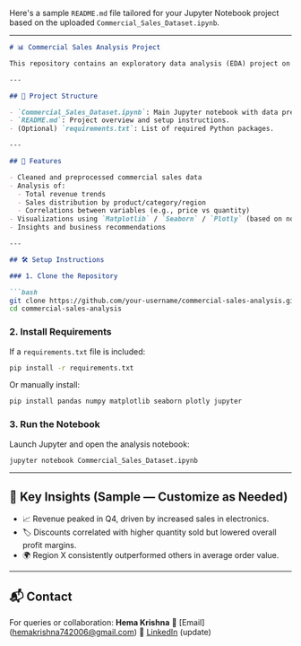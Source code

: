 Here's a sample `README.md` file tailored for your Jupyter Notebook project based on the uploaded `Commercial_Sales_Dataset.ipynb`.

---

````markdown
# 📊 Commercial Sales Analysis Project

This repository contains an exploratory data analysis (EDA) project on a **Commercial Sales Dataset**. The analysis aims to derive insights from commercial sales data and visualize key trends to support business decision-making.

---

## 📁 Project Structure

- `Commercial_Sales_Dataset.ipynb`: Main Jupyter notebook with data preprocessing, analysis, and visualization.
- `README.md`: Project overview and setup instructions.
- (Optional) `requirements.txt`: List of required Python packages.

---

## 📌 Features

- Cleaned and preprocessed commercial sales data
- Analysis of:
  - Total revenue trends
  - Sales distribution by product/category/region
  - Correlations between variables (e.g., price vs quantity)
- Visualizations using `Matplotlib` / `Seaborn` / `Plotly` (based on notebook content)
- Insights and business recommendations

---

## 🛠️ Setup Instructions

### 1. Clone the Repository

```bash
git clone https://github.com/your-username/commercial-sales-analysis.git
cd commercial-sales-analysis
````

### 2. Install Requirements

If a `requirements.txt` file is included:

```bash
pip install -r requirements.txt
```

Or manually install:

```bash
pip install pandas numpy matplotlib seaborn plotly jupyter
```

### 3. Run the Notebook

Launch Jupyter and open the analysis notebook:

```bash
jupyter notebook Commercial_Sales_Dataset.ipynb
```

---

## 🧠 Key Insights (Sample — Customize as Needed)

* 📈 Revenue peaked in Q4, driven by increased sales in electronics.
* 🏷️ Discounts correlated with higher quantity sold but lowered overall profit margins.
* 🌍 Region X consistently outperformed others in average order value.

---

## 📬 Contact

For queries or collaboration:
**Hema Krishna**
📧 \[Email](hemakrishna742006@gmail.com)
🔗 [LinkedIn](https://www.linkedin.com/in/hemakrishna7406/) (update)
